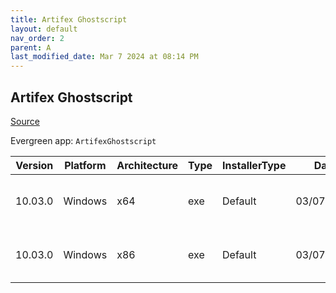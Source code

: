 ```yaml
---
title: Artifex Ghostscript
layout: default
nav_order: 2
parent: A
last_modified_date: Mar 7 2024 at 08:14 PM
---
```


## Artifex Ghostscript

[Source](https://www.ghostscript.com/)

Evergreen app: `ArtifexGhostscript`

| Version | Platform | Architecture | Type | InstallerType | Date       | Size     | URI                                                                                                                                                                                              |
| ------- | -------- | ------------ | ---- | ------------- | ---------- | -------- | ------------------------------------------------------------------------------------------------------------------------------------------------------------------------------------------------ |
| 10.03.0 | Windows  | x64          | exe  | Default       | 03/07/2024 | 64553528 | [https://github.com/ArtifexSoftware/ghostpdl-downloads/releases/download/gs10030/gs10030w64.exe](https://github.com/ArtifexSoftware/ghostpdl-downloads/releases/download/gs10030/gs10030w64.exe) |
| 10.03.0 | Windows  | x86          | exe  | Default       | 03/07/2024 | 52675624 | [https://github.com/ArtifexSoftware/ghostpdl-downloads/releases/download/gs10030/gs10030w32.exe](https://github.com/ArtifexSoftware/ghostpdl-downloads/releases/download/gs10030/gs10030w32.exe) |

